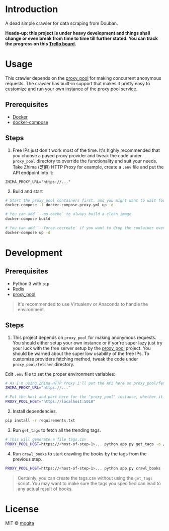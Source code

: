 # Introduction

A dead simple crawler for data scraping from Douban.

**Heads-up: this project is under heavy development and things shall change or even break from time to time till further stated. You can track the progress on this [Trello board](https://trello.com/b/ff2YcyvR/douban-crawler).**

# Usage

This crawler depends on the [proxy_pool](https://github.com/jhao104/proxy_pool) for making concurrent anonymous requests. The crawler has built-in support that makes it pretty easy to customize and run your own instance of the proxy pool service.

## Prerequisites

- [Docker](https://docs.docker.com/engine/install/)
- [docker-compose](https://docs.docker.com/compose/install/)

## Steps

1. Free IPs just don't work most of the time. It's highly recommended that you choose a payed proxy provider and tweak the code under `proxy_pool` directory to override the functionality and suit your needs. Take Zhima (芝麻) HTTP Proxy for example, create a `.env` file and put the API endpoint into it:

```env
ZHIMA_PROXY_URL="https://..."
```

2. Build and start

```bash
# Start the proxy_pool containers first, and you might want to wait for a while to make sure there's IP available in the pool by looking at the logs of container "douban-crawler-proxy-pool". With available IPs you're good to go to the next command.
docker-compose -f docker-compose.proxy.yml up -d

# You can add `--no-cache` to always build a clean image
docker-compose build

# You can add `--force-recreate` if you want to drop the container even when the configuration or the image hasn't changed.
docker-compose up -d
```

# Development

## Prerequisites

- Python 3 with `pip`
- Redis
- [proxy_pool](https://github.com/jhao104/proxy_pool)

> It's recommended to use Virtualenv or Anaconda to handle the environment.

## Steps

1. This project depends on `proxy_pool` for making anonymous requests. You should either setup your own instance or if yor're super lazy just try your luck with the free server setup by the [proxy_pool](https://github.com/jhao104/proxy_pool) project. You should be warned about the super low usability of the free IPs. To customize providers fetching method, tweak the code under `proxy_pool/fetcher` directory.

Edit `.env` file to set the proper environment variables:

```bash
# As I'm using Zhima HTTP Proxy I'll put the API here so proxy_pool/fetcher can request the provider and get new IPs. 
ZHIMA_PROXY_URL="https://..."

# Put the host and port here for the "proxy_pool" instance, whether it's running locally, on your VPS or using the public one.
PROXY_POOL_HOST="https://localhost:5010"
```

2. Install dependencies.

```bash
pip install -r requirements.txt
```

3. Run `get_tags` to fetch all the trending tags.

```bash
# This will generate a file tags.csv
PROXY_POOL_HOST=https://<host-of-step-1>... python app.py get_tags -o /your-output-dir
```

4. Run `crawl_books` to start crawling the books by the tags from the previous step.

```bash
PROXY_POOL_HOST=https://<host-of-step-1>... python app.py crawl_books -i /some-where/tags.csv -o /your-output-dir
```

> Certainly, you can create the tags.csv without using the `get_tags` script. You may want to make sure the tags you specified can lead to any actual result of books.

# License

MIT © [mogita](https://github.com/mogita)
